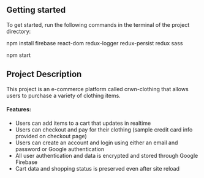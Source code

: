 ## Getting started
To get started, run the following commands in the terminal of the project directory:

npm install firebase react-dom redux-logger redux-persist redux sass

npm start

## Project Description
This project is an e-commerce platform called crwn-clothing that allows users to purchase a variety of clothing items. 

#### Features:
- Users can add items to a cart that updates in realtime
- Users can checkout and pay for their clothing (sample credit card info provided on checkout page)
- Users can create an account and login using either an email and password or Google authentication
- All user authentication and data is encrypted and stored through Google Firebase
- Cart data and shopping status is preserved even after site reload